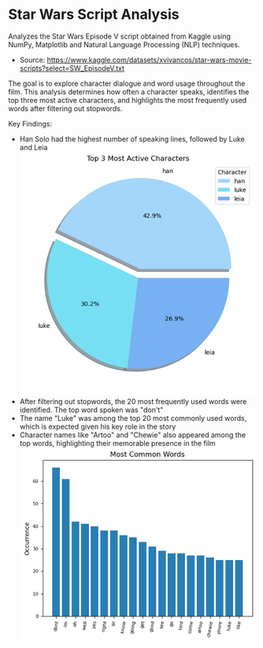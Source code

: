 # Star Wars Script Analysis
Analyzes the Star Wars Episode V script obtained from Kaggle using NumPy, Matplotlib and Natural Language Processing (NLP) techniques.
- Source: https://www.kaggle.com/datasets/xvivancos/star-wars-movie-scripts?select=SW_EpisodeV.txt

The goal is to explore character dialogue and word usage throughout the film. This analysis determines how often a character speaks, identifies the top three most active characters, and highlights the most frequently used words after filtering out stopwords.

Key Findings:
- Han Solo had the highest number of speaking lines, followed by Luke and Leia
    ![Top Characters](images/top_3_char.png)
- After filtering out stopwords, the 20 most frequently used words were identified. The top word spoken was "don't"
- The name "Luke" was among the top 20 most commonly used words, which is expected given his key role in the story
- Character names like "Artoo" and "Chewie" also appeared among the top words, highlighting their memorable presence in the film
    ![Top Words](images/most_common_words.png)

